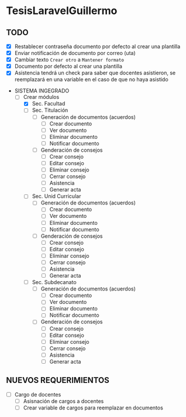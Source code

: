 # TesisLaravelGuillermo

## TODO

- [x] Restablecer contraseña documento por defecto al crear una plantilla
- [x] Enviar notificación de documento por correo (uta)
- [x] Cambiar texto `Crear otro` a `Mantener formato`
- [x] Documento por defecto al crear una plantilla
- [x] Asistencia tendrá un check para saber que docentes asistieron, se reemplazará en una variable en el caso de que no haya asistido

- SISTEMA INGEGRADO
  - [ ] Crear módulos
    - [x] Sec. Facultad
    - [ ] Sec. Titulación
      - [ ] Generación de documentos (acuerdos)
        - [ ] Crear documento
        - [ ] Ver documento
        - [ ] Eliminar documento
        - [ ] Notificar documento
      - [ ] Genderación de consejos
        - [ ] Crear consejo
        - [ ] Editar consejo
        - [ ] Eliminar consejo
        - [ ] Cerrar consejo
        - [ ] Asistencia
        - [ ] Generar acta
    - [ ] Sec. Unid Curricular
      - [ ] Generación de documentos (acuerdos)
        - [ ] Crear documento
        - [ ] Ver documento
        - [ ] Eliminar documento
        - [ ] Notificar documento
      - [ ] Genderación de consejos
        - [ ] Crear consejo
        - [ ] Editar consejo
        - [ ] Eliminar consejo
        - [ ] Cerrar consejo
        - [ ] Asistencia
        - [ ] Generar acta
    - [ ] Sec. Subdecanato
      - [ ] Generación de documentos (acuerdos)
        - [ ] Crear documento
        - [ ] Ver documento
        - [ ] Eliminar documento
        - [ ] Notificar documento
      - [ ] Genderación de consejos
        - [ ] Crear consejo
        - [ ] Editar consejo
        - [ ] Eliminar consejo
        - [ ] Cerrar consejo
        - [ ] Asistencia
        - [ ] Generar acta

## NUEVOS REQUERIMIENTOS

- [ ] Cargo de docentes
  - [ ] Asisnación de cargos a docentes
  - [ ] Crear variable de cargos para reemplazar en documentos
